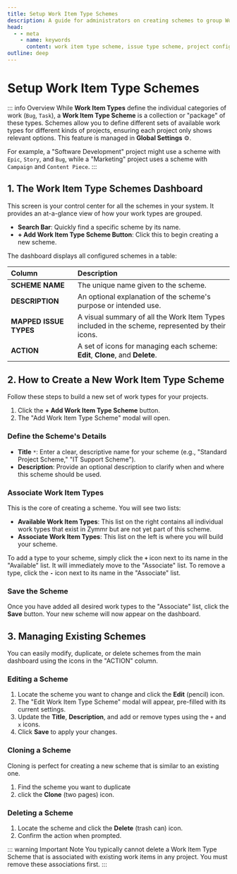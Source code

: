 ```yaml
---
title: Setup Work Item Type Schemes
description: A guide for administrators on creating schemes to group Work Item Types and apply them to different projects in Zymmr.
head:
  - - meta
    - name: keywords
      content: work item type scheme, issue type scheme, project configuration, administration, zymmr
outline: deep
---
```


# Setup Work Item Type Schemes

::: info Overview
While **Work Item Types** define the individual categories of work (`Bug`, `Task`), a **Work Item Type Scheme** is a collection or "package" of these types. Schemes allow you to define different sets of available work types for different kinds of projects, ensuring each project only shows relevant options. This feature is managed in **Global Settings** ⚙️.

For example, a "Software Development" project might use a scheme with `Epic`, `Story`, and `Bug`, while a "Marketing" project uses a scheme with `Campaign` and `Content Piece`.
:::

## 1. The Work Item Type Schemes Dashboard

This screen is your control center for all the schemes in your system. It provides an at-a-glance view of how your work types are grouped.

-   **Search Bar**: Quickly find a specific scheme by its name.
-   **+ Add Work Item Type Scheme Button**: Click this to begin creating a new scheme.

The dashboard displays all configured schemes in a table:

| Column                 | Description                                                                          |
| :--------------------- | :----------------------------------------------------------------------------------- |
| **SCHEME NAME**        | The unique name given to the scheme.                                                 |
| **DESCRIPTION**        | An optional explanation of the scheme's purpose or intended use.                     |
| **MAPPED ISSUE TYPES** | A visual summary of all the Work Item Types included in the scheme, represented by their icons. |
| **ACTION**             | A set of icons for managing each scheme: **Edit**, **Clone**, and **Delete**.          |

## 2. How to Create a New Work Item Type Scheme

Follow these steps to build a new set of work types for your projects.

1.  Click the **+ Add Work Item Type Scheme** button.
2.  The "Add Work Item Type Scheme" modal will open.

### Define the Scheme's Details
-   **Title** `*`: Enter a clear, descriptive name for your scheme (e.g., "Standard Project Scheme," "IT Support Scheme").
-   **Description**: Provide an optional description to clarify when and where this scheme should be used.

### Associate Work Item Types
This is the core of creating a scheme. You will see two lists:

-   **Available Work Item Types**: This list on the right contains all individual work types that exist in Zymmr but are not yet part of this scheme.
-   **Associate Work Item Types**: This list on the left is where you will build your scheme.

To add a type to your scheme, simply click the **`+`** icon next to its name in the "Available" list. It will immediately move to the "Associate" list. To remove a type, click the **`-`** icon next to its name in the "Associate" list.

### Save the Scheme
Once you have added all desired work types to the "Associate" list, click the **Save** button. Your new scheme will now appear on the dashboard.

## 3. Managing Existing Schemes

You can easily modify, duplicate, or delete schemes from the main dashboard using the icons in the "ACTION" column.

### Editing a Scheme
1.  Locate the scheme you want to change and click the **Edit** (pencil) icon.
2.  The "Edit Work Item Type Scheme" modal will appear, pre-filled with its current settings.
3.  Update the **Title**, **Description**, and add or remove types using the `+` and `x` icons.
4.  Click **Save** to apply your changes.

### Cloning a Scheme
Cloning is perfect for creating a new scheme that is similar to an existing one.
1.  Find the scheme you want to duplicate 
2.  click the **Clone** (two pages) icon.

### Deleting a Scheme
1.  Locate the scheme and click the **Delete** (trash can) icon.
2.  Confirm the action when prompted.

::: warning Important Note
You typically cannot delete a Work Item Type Scheme that is  associated with existing work items in any project. You must remove these associations first.
:::